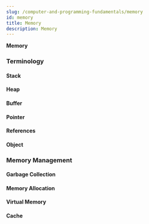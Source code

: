 ```yaml
---
slug: /computer-and-programming-fundamentals/memory
id: memory
title: Memory
description: Memory
---
```


**Memory**

### Terminology

#### Stack

#### Heap

#### Buffer

#### Pointer

#### References

#### Object

### Memory Management

#### Garbage Collection

#### Memory Allocation

#### Virtual Memory

#### Cache

